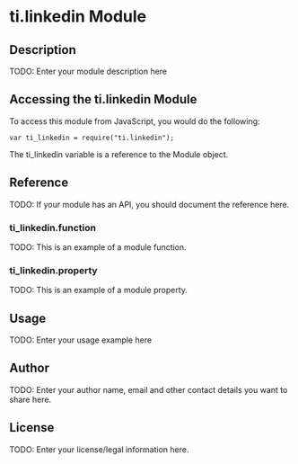 # ti.linkedin Module

## Description

TODO: Enter your module description here

## Accessing the ti.linkedin Module

To access this module from JavaScript, you would do the following:

    var ti_linkedin = require("ti.linkedin");

The ti_linkedin variable is a reference to the Module object.

## Reference

TODO: If your module has an API, you should document
the reference here.

### ti_linkedin.function

TODO: This is an example of a module function.

### ti_linkedin.property

TODO: This is an example of a module property.

## Usage

TODO: Enter your usage example here

## Author

TODO: Enter your author name, email and other contact
details you want to share here.

## License

TODO: Enter your license/legal information here.
